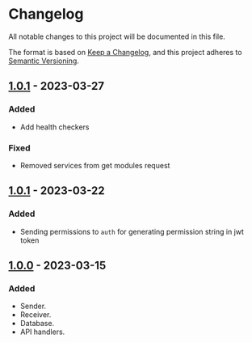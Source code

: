 # Changelog

All notable changes to this project will be documented in this file.

The format is based on [Keep a Changelog](https://keepachangelog.com/en/1.0.0/),
and this project adheres to [Semantic Versioning](https://semver.org/spec/v2.0.0.html).

## [1.0.1] - 2023-03-27

### Added

- Add health checkers

### Fixed

- Removed services from get modules request 

## [1.0.1] - 2023-03-22

### Added

- Sending permissions to `auth` for generating permission string in jwt token

## [1.0.0] - 2023-03-15

### Added

- Sender.
- Receiver.
- Database.
- API handlers.



[1.0.0]: https://gitlab.com/distributed_lab/acs/orchestrator/-/tree/feature/requests_action_filter
[1.0.1]: https://gitlab.com/distributed_lab/acs/orchestrator/compare/feature/requests_action_filter...feature/auth_permissions